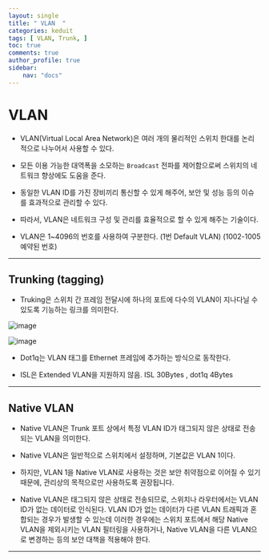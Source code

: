 ```yaml
---
layout: single
title: " VLAN  "
categories: keduit
tags: [ VLAN, Trunk, ]
toc: true 
comments: true
author_profile: true
sidebar:
    nav: "docs"
---
```


# VLAN

* VLAN(Virtual Local Area Network)은 여러 개의 물리적인 스위치 한대를 논리적으로 나누어서 사용할 수 있다.

* 모든 이용 가능한 대역폭을 소모하는 `Broadcast` 전파를 제어함으로써 스위치의 네트워크 향상에도 도움을 준다.
  
* 동일한 VLAN ID를 가진 장비끼리 통신할 수 있게 해주어, 보안 및 성능 등의 이슈를 효과적으로 관리할 수 있다.

* 따라서, VLAN은 네트워크 구성 및 관리를 효율적으로 할 수 있게 해주는 기술이다.

* VLAN은 1~4096의 번호를 사용하여 구분한다. (1번 Default VLAN) (1002-1005 예약된 번호)

---

## Trunking (tagging)

* Truking은 스위치 간 프레임 전달시에 하나의 포트에 다수의 VLAN이 지나다닐 수 있도록 기능하는 링크를 의미한다.


![image](https://user-images.githubusercontent.com/128279031/232309033-ae95432e-dda2-4a6e-a7f7-ea170fa0be5c.png)

![image](https://user-images.githubusercontent.com/128279031/232309074-4d1b79aa-071b-4f2b-9861-07c49e75d0d9.png)

* Dot1q는 VLAN 태그를 Ethernet 프레임에 추가하는 방식으로 동작한다. 

* ISL은 Extended VLAN을 지원하지 않음. ISL 30Bytes , dot1q 4Bytes

---

## Native VLAN

* Native VLAN은 Trunk 포트 상에서 특정 VLAN ID가 태그되지 않은 상태로 전송되는 VLAN을 의미한다.

* Native VLAN은 일반적으로 스위치에서 설정하며, 기본값은 VLAN 1이다. 

* 하지만, VLAN 1을 Native VLAN로 사용하는 것은 보안 취약점으로 이어질 수 있기 때문에, 관리상의 목적으로만 사용하도록 권장됩니다.

* Native VLAN은 태그되지 않은 상태로 전송되므로, 스위치나 라우터에서는 VLAN ID가 없는 데이터로 인식된다. VLAN ID가 없는 데이터가 다른 VLAN 트래픽과 혼합되는 경우가 발생할 수 있는데 이러한 경우에는 스위치 포트에서 해당 Native VLAN을 제외시키는 VLAN 필터링을 사용하거나, Native VLAN을 다른 VLAN으로 변경하는 등의 보안 대책을 적용해야 한다.

---